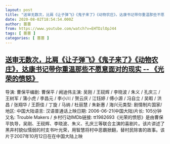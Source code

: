 ```yaml
---
layout: post
title: "送审无数次，比肩《让子弹飞》《鬼子来了》《动物农庄》，达康书记带你重温那些不愿意面对的现实 -- 《光荣的愤怒》"
date: 2020-08-02T18:54:54.000Z
author: 蔷蔷
from: https://www.youtube.com/watch?v=EHTDzlOpJ44
tags: [ 蔷蔷 ]
categories: [ 蔷蔷 ]
---
```

<!--1596394494000-->
[送审无数次，比肩《让子弹飞》《鬼子来了》《动物农庄》，达康书记带你重温那些不愿意面对的现实 -- 《光荣的愤怒》](https://www.youtube.com/watch?v=EHTDzlOpJ44)
------

<div>
导演: 曹保平编剧: 曹保平 / 阙迪伟主演: 吴刚 / 王砚辉 / 李晓波 / 朱义 / 孔庆三 / 王树军 / 蒲小虎 / 李昌元 / 李小川 / 贺云庆 / 江钰婷 / 傅小源 / 冯自立 / 吴暇 / 洪昌 / 张翔华 / 王蔚佳 / 丁旋 / 马纳 / 杜丽慧 / 朱新惠 / 海兴元类型: 剧情制片国家/地区: 中国大陆语言: 汉语普通话上映日期: 2006-06-21(中国大陆)片长: 105分钟又名: Trouble Makers / 乡村行动IMDb链接: tt1982693《光荣的愤怒》是由曹保平执导，吴刚、王砚辉、李晓波、朱义、孔庆三等联合主演的喜剧片。该片讲述了黑井村貌似懦弱的村支书叶光荣，用智慧将村中恶霸掀翻，替村民除害的故事。该片于2007年10月12日在在中国大陆上映
</div>

